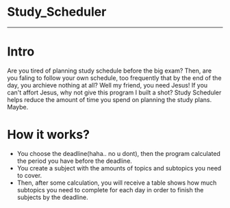 # Study_Scheduler
----------------------------
# Intro
Are you tired of planning study schedule before the big exam? Then, are you faling to follow your own schedule, too frequently that by the end of the day, you archieve nothing at all? Well my friend, you need Jesus! If you can't affort Jesus, why not give this program I built a shot? Study Scheduler helps reduce the amount of time you spend on planning the study plans. Maybe.
# How it works? 
- You choose the deadline(haha.. no u dont), then the program calculated the period you have before the deadline.
- You create a subject with the amounts of topics and subtopics you need to cover. 
- Then, after some calculation, you will receive a table shows how much subtopics you need to complete for each day in order to finish the subjects by the deadline.  
